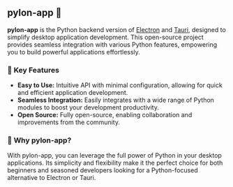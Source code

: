 ## pylon-app 👋

**pylon-app** is the Python backend version of [Electron](https://www.electronjs.org/) and [Tauri](https://tauri.app/), designed to simplify desktop application development. This open-source project provides seamless integration with various Python features, empowering you to build powerful applications effortlessly.

### 🌟 **Key Features**
- **Easy to Use:** Intuitive API with minimal configuration, allowing for quick and efficient application development.
- **Seamless Integration:** Easily integrates with a wide range of Python modules to boost your development productivity.
- **Open Source:** Fully open-source, enabling collaboration and improvements from the community.

### 🚀 **Why pylon-app?**
With pylon-app, you can leverage the full power of Python in your desktop applications. Its simplicity and flexibility make it the perfect choice for both beginners and seasoned developers looking for a Python-focused alternative to Electron or Tauri.
